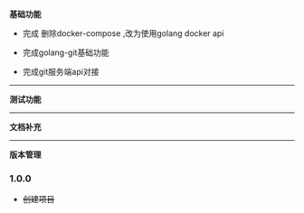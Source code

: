 **基础功能**

- 完成 删除docker-compose ,改为使用golang docker api

- 完成golang-git基础功能

- 完成git服务端api对接

---

**测试功能**



---

**文档补充**



---

**版本管理**



### 1.0.0

- ~~创建项目~~
